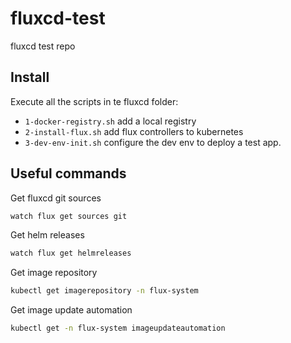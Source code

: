 # fluxcd-test

fluxcd test repo

## Install

Execute all the scripts in te fluxcd folder:

- `1-docker-registry.sh` add a local registry
- `2-install-flux.sh` add flux controllers to kubernetes
- `3-dev-env-init.sh` configure the dev env to deploy a test app.

## Useful commands

Get fluxcd git sources

```sh
watch flux get sources git
```

Get helm releases

```sh
watch flux get helmreleases
```

Get image repository

```sh
kubectl get imagerepository -n flux-system
```

Get image update automation

```sh
kubectl get -n flux-system imageupdateautomation
```
